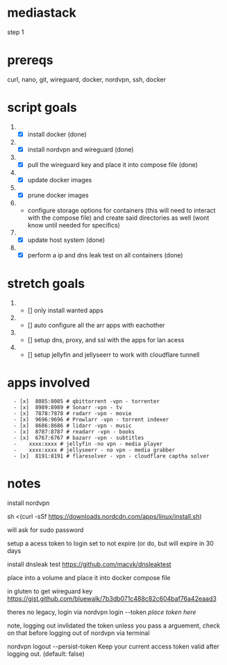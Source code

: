 # mediastack
step 1

# prereqs
curl, nano, git, wireguard, docker, nordvpn, ssh, docker

# script goals
1) - [x] install docker (done)
2) - [x] install nordvpn and wireguard (done)
3) - [x] pull the wireguard key and place it into compose file (done)
4) - [x] update docker images
5) - [x] prune docker images
6) -  configure storage options for containers (this will need to interact with the compose file) and create said directories as well (wont know until needed for specifics)
7) - [x] update host system (done)
8) - [x] perform a ip and dns leak test on all containers (done)

# stretch goals
1) - [] only install wanted apps
2) - [] auto configure all the arr apps with eachother
3) - [] setup dns, proxy, and ssl with the apps for lan acess 
4) - [] setup jellyfin and jellyseerr to work with cloudflare tunnell

# apps involved 

      - [x]  8085:8085 # qbittorrent -vpn - torrenter
      - [x]  8989:8989 # Sonarr -vpn - tv 
      - [x]  7878:7878 # radarr -vpn - movie
      - [x]  9696:9696 # Prowlarr -vpn - torrent indexer
      - [x]  8686:8686 # lidarr -vpn - music
      - [x]  8787:8787 # readarr -vpn - books
      - [x]  6767:6767 # bazarr -vpn - subtitles
      -    xxxx:xxxx # jellyfin -no vpn - media player
      -    xxxx:xxxx # jellyseerr - no vpn - media grabber
      - [x]  8191:8191 # flaresolver - vpn - cloudflare captha solver





# notes

install nordvpn

sh <(curl -sSf https://downloads.nordcdn.com/apps/linux/install.sh)

will ask for sudo password

setup a acess token to login
set to not expire (or do, but will expire in 30 days


install dnsleak test
https://github.com/macvk/dnsleaktest

place into a volume and place it into docker compose file


in gluten to get wireguard key
https://gist.github.com/bluewalk/7b3db071c488c82c604baf76a42eaad3

theres no legacy, login via nordvpn login --token *place token here*

note, logging out invlidated the token unless you pass a arguement, check on that before logging out of nordvpn via terminal

nordvpn logout  --persist-token  Keep your current access token valid after logging out. (default: false)


